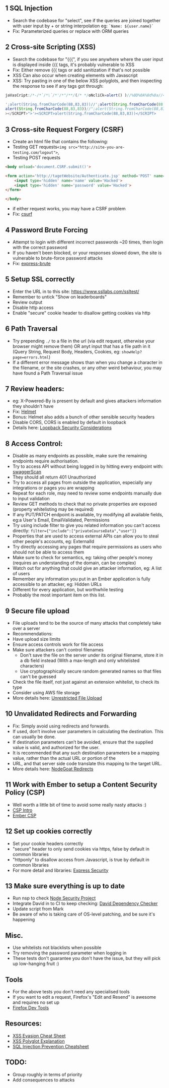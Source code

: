 ## 1 SQL Injection
* Search the codebase for "select", see if the queries are joined together with user input by + or string interpolation eg: `` `Name: ${user.name}` ``
* Fix: Parameterized queries or replace with ORM queries

## 2 Cross-site Scripting (XSS) 
* Search the codebase for "{{{", if you see anywhere where the user input is displayed inside {{{ tags, it's probably vulnerable to XSS
* Fix: Either remove {{{ tags or add sanitization if that's not possible
* XSS Can also occur when creating elements with Javascript
* XSS: Try pasting in one of the below XSS polyglots, and then inspecting the response to see if any tags got through:
```javascript
jaVasCript:/*-/*`/*\`/*'/*"/**/(/* */oNcliCk=alert() )//%0D%0A%0d%0a//</stYle/</titLe/</teXtarEa/</scRipt/--!>\x3csVg/<sVg/oNloAd=alert()//>\x3e
```
```javascript
';alert(String.fromCharCode(88,83,83))//';alert(String.fromCharCode(88,83,83))//";
alert(String.fromCharCode(88,83,83))//";alert(String.fromCharCode(88,83,83))//--
></SCRIPT>">'><SCRIPT>alert(String.fromCharCode(88,83,83))</SCRIPT>
```
## 3 Cross-site Request Forgery (CSRF)
* Create an html file that contains the following:
* Testing GET requests`<img src="http://site-you-are-testing.com/logout">`, 
* Testing POST requests 
```html
<body onload='document.CSRF.submit()'>

<form action='http://tagetWebsite/Authenticate.jsp' method='POST' name='CSRF'>
	<input type='hidden' name='name' value='Hacked'>
	<input type='hidden' name='password' value='Hacked'>
</form>

</body>
```
* if either request works, you may have a CSRF problem
* Fix: [csurf](https://github.com/expressjs/csurf)

## 4 Password Brute Forcing
* Attempt to login with different incorrect passwords ~20 times, then login with the correct password
* If you haven't been blocked, or your responses slowed down, the site is vulnerable to brute-force password attacks
* Fix: [express-brute](https://github.com/AdamPflug/express-brute)

## 5 Setup SSL correctly
* Enter the URL in to this site: https://www.ssllabs.com/ssltest/
* Remember to untick "Show on leaderboards"
* Review output
* Disable http access
* Enable "secure" cookie header to disallow getting cookies via http

## 6 Path Traversal
* Try prepending `./` to a file in the url (via edit request, otherwise your browser might remove them) OR anyt input that has a file path in it (Query String, Request Body, Headers, Cookies, eg: `showHelp?page=errors.html`)
* If a different error message shows than when you change a character in the filename, or the site crashes, or any other weird behaviour, you may have found a Path Traversal issue 

## 7 Review headers: 
* eg: X-Powered-By is present by default and gives attackers information they shouldn't have
* Fix: [Helmet](https://github.com/helmetjs/helmet)
* Bonus: Helmet also adds a bunch of other sensible security headers
* Disable CORS, CORS is enabled by default in loopback
* Details here: [Loopback Security Considerations](https://docs.strongloop.com/display/public/LB/Security+considerations)

## 8 Access Control:
* Disable as many endpoints as possible, make sure the remaining endpoints require authorisation.
* Try to access API without being logged in by hitting every endpoint with: [swaggerScan](https://gist.github.com/anotheredward/f967079366158182d0bb40c555836ee0)
* They should all return 401 Unauthorized
* Try to access all pages from outside the application, especially any integrations or pages you are wrapping
* Repeat for each role, may need to review some endpoints manually due to input validation
* Review GET methods to check that no private properties are exposed (property whitelisting may be required)
* If any PUT/PATCH endpoint is available, try modifying all available fields, eg:a User's Email, EmailValidated, Permissions
* Try using include filter to give you related information you can't access directly: `filter={"include":["privateCourseData","user"]}`
* Properties that are used to access external APIs can allow you to steal other people's accounts, eg: ExternalId
* Try directly accessing any pages that require permissions as users who should not be able to access them
* Make sure to check for semantics, eg: taking other people's money (requires an understanding of the domain, can be complex)
* Watch out for anything that could give an attacker information, eg: A list of users
* Remember any information you put in an Ember application is fully accessible to an attacker, eg: Hidden URLs
* Different for every application, but worthwhile testing
* Probably the most important item on this list.

## 9 Secure file upload
* File uploads tend to be the source of many attacks that completely take over a server
* Recommendations:
* Have upload size limits
* Ensure access controls work for file access
* Make sure attackers can't control filenames
  * Don't save the file on the server under its original filename, store it in a db field instead (With a max-length and only whitelisted characters)
  * Use cryptographically secure random generated names so that files can't be guessed
* Check the file itself, not just against an extension whitelist, to check its type
* Consider using AWS file storage
* More details here: [Unrestricted File Upload](https://www.owasp.org/index.php/Unrestricted_File_Upload)

## 10 Unvalidated Redirects and Forwarding
* Fix: Simply avoid using redirects and forwards.
* If used, don’t involve user parameters in calculating the destination. This can usually be done.
* If destination parameters can’t be avoided, ensure that the supplied value is valid, and authorized for the user. 
* It is recommended that any such destination parameters be a mapping value, rather than the actual URL or portion of the
* URL, and that server side code translate this mapping to the target URL.
* More details here: [NodeGoat Redirects](http://nodegoat.herokuapp.com/tutorial/a10)

## 11 Work with Ember to setup a Content Security Policy (CSP)
* Well worth a little bit of time to avoid some really nasty attacks :)
* [CSP Intro](http://www.html5rocks.com/en/tutorials/security/content-security-policy/)
* [Ember CSP](https://github.com/rwjblue/ember-cli-content-security-policy)

## 12 Set up cookies correctly
* Set your cookie headers correctly 
* "secure" header to only send cookies via https, false by default in common libraries
* "httponly" to disallow access from Javascript, is true by default in common libraries
* For more detail and libraries: [Express Security](https://strongloop.com/strongblog/best-practices-for-express-in-production-part-one-security/)

## 13 Make sure everything is up to date
* Run nsp to check [Node Security Project](https://nodesecurity.io/opensource)
* Integrate David in to CI to keep checking: [David Dependency Checker](https://david-dm.org/)
* Update script from Mark
* Be aware of who is taking care of OS-level patching, and be sure it's happening

## Misc.
* Use whitelists not blacklists when possible
* Try removing the password parameter when logging in
* These tests don't guarantee you don't have the issue, but they will pick up low-hanging fruit :)

## Tools
* For the above tests you don't need any specialised tools
* If you want to edit a request,  Firefox's "Edit and Resend" is awesome and requires no set up
* [Firefox Dev Tools](https://developer.mozilla.org/en-US/docs/Tools/Network_Monitor)

## Resources:
* [XSS Evasion Cheat Sheet](https://www.owasp.org/index.php/XSS_Filter_Evasion_Cheat_Sheet)
* [XSS Polyglot Explanation](https://github.com/0xsobky/HackVault/wiki/Unleashing-an-Ultimate-XSS-Polyglot)
* [SQL Injection Prevention Cheatsheet](https://www.owasp.org/index.php/SQL_Injection_Prevention_Cheat_Sheet)

## TODO:
* Group roughly in terms of priority
* Add consequences to attacks
